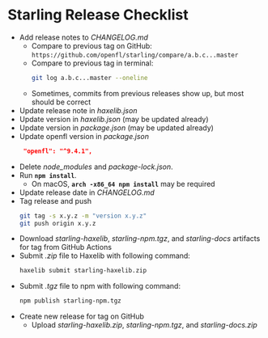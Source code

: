 # Starling Release Checklist

- Add release notes to _CHANGELOG.md_
	- Compare to previous tag on GitHub:
		`https://github.com/openfl/starling/compare/a.b.c...master`
	- Compare to previous tag in terminal:
		```sh
		git log a.b.c...master --oneline
		```
	- Sometimes, commits from previous releases show up, but most should be correct
- Update release note in _haxelib.json_
- Update version in _haxelib.json_ (may be updated already)
- Update version in _package.json_ (may be updated already)
- Update openfl version in _package.json_
	```json
	 "openfl": "^9.4.1",
	```
- Delete _node\_modules_ and _package-lock.json_.
- Run **`npm install`**.
	- On macOS, **`arch -x86_64 npm install`** may be required
- Update release date in _CHANGELOG.md_
- Tag release and push
	```sh
	git tag -s x.y.z -m "version x.y.z"
	git push origin x.y.z
	```
- Download _starling-haxelib_, _starling-npm.tgz_, and _starling-docs_ artifacts for tag from GitHub Actions
- Submit _.zip_ file to Haxelib with following command:
	```sh
	haxelib submit starling-haxelib.zip
	```
- Submit _.tgz_ file to npm with following command:
	```sh
	npm publish starling-npm.tgz
	```
- Create new release for tag on GitHub
	- Upload _starling-haxelib.zip_, _starling-npm.tgz_, and _starling-docs.zip_

